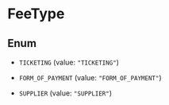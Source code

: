 

# FeeType

## Enum


* `TICKETING` (value: `"TICKETING"`)

* `FORM_OF_PAYMENT` (value: `"FORM_OF_PAYMENT"`)

* `SUPPLIER` (value: `"SUPPLIER"`)



